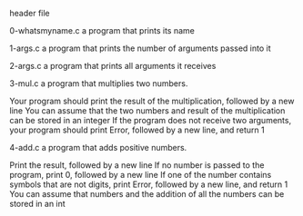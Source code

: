 header file

0-whatsmyname.c
a program that prints its name

1-args.c
a program that prints the number of arguments passed into it

2-args.c
a program that prints all arguments it receives

3-mul.c
a program that multiplies two numbers.

Your program should print the result of the multiplication, followed by a new line You can assume that the two numbers and result of the multiplication can be stored in an integer If the program does not receive two arguments, your program should print Error, followed by a new line, and return 1

4-add.c
a program that adds positive numbers.

Print the result, followed by a new line If no number is passed to the program, print 0, followed by a new line If one of the number contains symbols that are not digits, print Error, followed by a new line, and return 1 You can assume that numbers and the addition of all the numbers can be stored in an int
